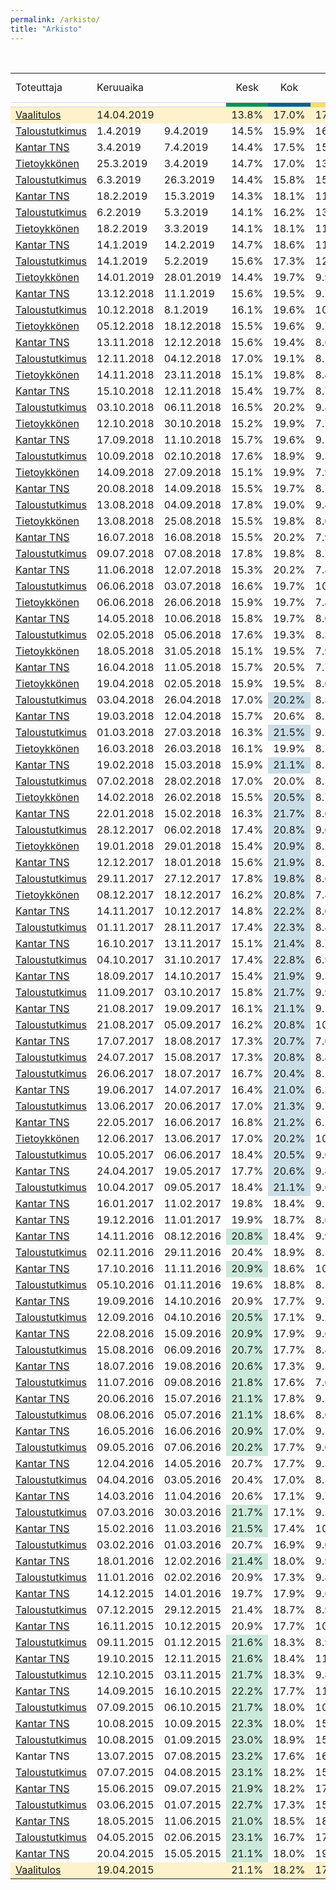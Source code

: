 ```yaml
---
permalink: /arkisto/
title: "Arkisto"
---
```

<br>

<div style="overflow-x:auto;">
<table>
<tr style="text-align:center"><td style="text-align:left">Toteuttaja</td><td style="text-align:left">Keruuaika</td><td></td><td>Kesk</td><td>Kok</td><td>PS</td><td>SDP</td><td>Vihr</td><td>Vas</td><td>SFP</td><td>KD</td><td>Sin</td><td>Muut</td><td style="text-align:left">Otanta</td><td style="text-align:left">Ilmoitettu virhemarginaali</td></tr>

<tr style="border-top:1px solid lightgrey; border-bottom:1px solid lightgrey">
					<td style="background-color:white"></td>
					<td colspan="2" style="background-color:white"></td>
					<td style="background-color:#01954B"></td>
					<td style="background-color:#006288"></td>
					<td style="background-color:#FFDE55"></td>
					<td style="background-color:#E11931"></td>
					<td style="background-color:#61BF1A"></td>
					<td style="background-color:#941E24"></td>
					<td style="background-color:#FFDD93"></td>
					<td style="background-color:#18359B"></td>
					<td style="background-color:#003680"></td>
					<td style="background-color:grey"></td>
					<td style="background-color:white"></td>
					<td style="background-color:white"></td>
				</tr>

<tr style="background-color:#fef2cb">
<td><a href="https://web.archive.org/web/20210126104221/https://tulospalvelu.vaalit.fi/EKV-2019/fi/tulos_kokomaa.html" target="_blank" rel="noopener">Vaalitulos</td><td colspan="2">14.04.2019</td>
<td>13.8%</td>
<td>17.0%</td>
<td>17.5%</td>
<td>17.7%</td>
<td>11.5%</td>
<td>8.2%</td>
<td>4.5%</td>
<td>3.9%</td>
<td>1.0%</td>
<td>4.4%</td>
<td>&#8211;</td>
<td>&#8211;</td>
<td>&#8211;</td>
</tr>

<tr>
<td><a href="https://web.archive.org/web/20210126104221/https://yle.fi/uutiset/3-10731903" target="_blank" rel="noopener">Taloustutkimus</a></td>
<td>1.4.2019</td>
<td>9.4.2019</td>
<td>14.5%</td>
<td>15.9%</td>
<td>16.3%</td>
<td style="background-color:#E1193133">19.0%</td>
<td>12.2%</td>
<td>8.7%</td>
<td>4.9%</td>
<td>4.3%</td>
<td>0.8%</td>
<td>3.1%</td>
<td>1253</td>
<td>2.3%</td>
</tr>

<tr>
<td><a href="https://web.archive.org/web/20210126104221/https://www.hs.fi/politiikka/art-2000006063719.html" target="_blank" rel="noopener">Kantar TNS</a></td>
<td>3.4.2019</td>
<td>7.4.2019</td>
<td>14.4%</td>
<td>17.5%</td>
<td>15.0%</td>
<td style="background-color:#E1193133">19.5%</td>
<td>12.0%</td>
<td>9.6%</td>
<td>4.4%</td>
<td>4.1%</td>
<td>1.1%</td>
<td>2.4%</td>
<td>2000</td>
<td>2.3%</td>
</tr>

<tr>
<td><a href="https://web.archive.org/web/20210126104221/https://www.iltalehti.fi/eduskuntavaalit-2019/a/bf9585db-d2a3-4e8c-8df3-6b582119fe44" target="_blank" rel="noopener">Tietoykkönen</a></td>
<td>25.3.2019</td>
<td>3.4.2019</td>
<td>14.7%</td>
<td>17.0%</td>
<td>13.4%</td>
<td style="background-color:#E1193133">19.6%</td>
<td>13.3%</td>
<td>9.1%</td>
<td>3.9%</td>
<td>4.1%</td>
<td>2.0%</td>
<td>2.9%</td>
<td>1202</td>
<td>2.3%</td>
</tr>

<tr>
<td><a href="https://web.archive.org/web/20210126104221/https://yle.fi/uutiset/3-10711554" target="_blank" rel="noopener">Taloustutkimus</a></td>
<td>6.3.2019</td>
<td>26.3.2019</td>
<td>14.4%</td>
<td>15.8%</td>
<td>15.1%</td>
<td style="background-color:#E1193133">20.1%</td>
<td>13.0%</td>
<td>8.9%</td>
<td>4.3%</td>
<td>3.5%</td>
<td>0.9%</td>
<td>3.1%</td>
<td>1222</td>
<td>2.3%</td>
</tr>

<tr>
<td><a href="https://web.archive.org/web/20210126104221/https://www.hs.fi/politiikka/art-2000006041160.html" target="_blank" rel="noopener">Kantar TNS</a></td>
<td>18.2.2019</td>
<td>15.3.2019</td>
<td>14.3%</td>
<td>18.1%</td>
<td>11.1%</td>
<td style="background-color:#E1193133">21.0%</td>
<td>14.0%</td>
<td>8.9%</td>
<td>4.4%</td>
<td>4.2%</td>
<td>1.2%</td>
<td>2.8%</td>
<td>2490</td>
<td>2.0%</td>
</tr>

<tr>
<td><a href="https://web.archive.org/web/20210126104221/https://yle.fi/uutiset/3-10675599" target="_blank" rel="noopener">Taloustutkimus</a></td>
<td>6.2.2019</td>
<td>5.3.2019</td>
<td>14.1%</td>
<td>16.2%</td>
<td>13.3%</td>
<td style="background-color:#E1193133">21.3%</td>
<td>13.7%</td>
<td>8.9%</td>
<td>4.7%</td>
<td>3.5%</td>
<td>1.8%</td>
<td>2.5%</td>
<td>1777</td>
<td>2.0%</td>
</tr>

<tr>
<td><a href="https://web.archive.org/web/20210126104221/https://www.iltalehti.fi/politiikka/a/0aa498ae-9177-4503-8fff-1144d50093bb" target="_blank" rel="noopener">Tietoykkönen</a></td>
<td>18.2.2019</td>
<td>3.3.2019</td>
<td>14.1%</td>
<td>18.1%</td>
<td>11.2%</td>
<td style="background-color:#E1193133">21.3%</td>
<td>13.2%</td>
<td>9.0%</td>
<td>4.1%</td>
<td>4.1%</td>
<td>2.3%</td>
<td>2.6%</td>
<td>1198</td>
<td>2.3%</td>
</tr>

<tr>
<td><a href="https://web.archive.org/web/20210126104221/https://www.hs.fi/politiikka/art-2000006008160.html" target="_blank" rel="noopener">Kantar TNS</a></td>
<td>14.1.2019</td>
<td>14.2.2019</td>
<td>14.7%</td>
<td>18.6%</td>
<td>11.4%</td>
<td style="background-color:#E1193133">20.8%</td>
<td>13.6%</td>
<td>8.7%</td>
<td>4.3%</td>
<td>4.0%</td>
<td>1.0%</td>
<td>2.9%</td>
<td>1693</td>
<td>2.0%</td>
</tr>

<tr>
<td><a href="https://web.archive.org/web/20210126104221/https://yle.fi/uutiset/3-10633111" target="_blank" rel="noopener">Taloustutkimus</a></td>
<td>14.1.2019</td>
<td>5.2.2019</td>
<td>15.6%</td>
<td>17.3%</td>
<td>12.0%</td>
<td style="background-color:#E1193133">20.1%</td>
<td>14.6%</td>
<td>8.6%</td>
<td>4.0%</td>
<td>3.6%</td>
<td>1.4%</td>
<td>2.7%</td>
<td>1794</td>
<td>2.0%</td>
</tr>

<tr>
<td><a href="https://web.archive.org/web/20210126104221/https://www.iltalehti.fi/politiikka/a/517e1d9b-b560-4b06-abdb-68e76801b627" target="_blank" rel="noopener">Tietoykkönen</td>
<td>14.01.2019</td>
<td>28.01.2019</td>
<td>14.4%</td>
<td>19.7%</td>
<td>9.9%</td>
<td style="background-color:#E1193133">21.0%</td>
<td>13.0%</td>
<td>8.9%</td>
<td>4.2%</td>
<td>4.3%</td>
<td>2.1%</td>
<td>2.5%</td>
<td>1145</td>
<td>2.4%</td>
</tr>

<tr>
<td><a href="https://web.archive.org/web/20210126104221/https://www.hs.fi/politiikka/art-2000005967576.html" target="_blank" rel="noopener">Kantar TNS</td>
<td>13.12.2018</td>
<td>11.1.2019</td>
<td>15.6%</td>
<td>19.5%</td>
<td>9.7%</td>
<td style="background-color:#E1193133">20.9%</td>
<td>12.9%</td>
<td>9.4%</td>
<td>4.3%</td>
<td>4.0%</td>
<td>1.1%</td>
<td>2.6%</td>
<td>2282</td>
<td>2.0%</td>
</tr>

<tr>
<td><a href="https://web.archive.org/web/20210126104221/https://yle.fi/uutiset/3-10588026" target="_blank" rel="noopener">Taloustutkimus</td>
<td>10.12.2018</td>
<td>8.1.2019</td>
<td>16.1%</td>
<td>19.6%</td>
<td>10.2%</td>
<td style="background-color:#E1193133">21.2%</td>
<td>13.6%</td>
<td>9.5%</td>
<td>2.5%</td>
<td>4.2%</td>
<td>1.0%</td>
<td>2.1%</td>
<td>1534</td>
<td>2.1%</td>
</tr>

<tr><td><a href="https://web.archive.org/web/20210126104221/https://www.iltalehti.fi/politiikka/a/074e55f6-9bdf-41fe-8bb9-7774f58a6697" target="_blank" rel="noopener">Tietoykkönen</td><td>05.12.2018</td><td>18.12.2018</td><td>15.5%</td><td>19.6%</td><td>9.7%</td><td style="background-color:#E1193133">20.7%</td><td>12.9%</td><td>9.1%</td><td>4.1%</td><td>3.9%</td><td>1.8%</td><td>2.7%</td><td>1150</td><td>2.3%</td></tr>

<tr><td><a href="https://web.archive.org/web/20210126104221/https://www.hs.fi/politiikka/art-2000005933593.html" target="_blank" rel="noopener">Kantar TNS</td><td>13.11.2018</td><td>12.12.2018</td><td>15.6%</td><td>19.4%</td><td>8.6%</td><td style="background-color:#E1193133">21.4%</td><td>13.4%</td><td>9.6%</td><td>4.4%</td><td>4.1%</td><td>1.2%</td><td>2.3%</td><td>2280</td><td>2.0%</td></tr>

<tr><td><a href="https://web.archive.org/web/20210126104221/https://yle.fi/uutiset/3-10540626" target="_blank" rel="noopener">Taloustutkimus</td><td>12.11.2018</td><td>04.12.2018</td><td>17.0%</td><td>19.1%</td><td>8.1%</td><td style="background-color:#E1193133">21.5%</td><td>13.9%</td><td>8.5%</td><td>4.0%</td><td>4.1%</td><td>1.5%</td><td>2.3%</td><td>1810</td><td>2.0%</td></tr>

<tr><td><a href="https://web.archive.org/web/20210126104221/https://www.iltalehti.fi/politiikka/a/54bb6f61-a1a3-4e85-9ca2-a83099784e05" target="_blank" rel="noopener">Tietoykkönen</td><td>14.11.2018</td><td>23.11.2018</td><td>15.1%</td><td>19.8%</td><td>8.4%</td><td style="background-color:#E1193133">21.4%</td><td>13.6%</td><td>9.3%</td><td>4.5%</td><td>3.7%</td><td>2.2%</td><td>2.0%</td><td>1164</td><td>2.4%</td></tr>

<tr><td><a href="https://web.archive.org/web/20210126104221/https://www.hs.fi/politiikka/art-2000005901149.html" target="_blank" rel="noopener">Kantar TNS</td><td>15.10.2018</td><td>12.11.2018</td><td>15.4%</td><td>19.7%</td><td>8.7%</td><td style="background-color:#E1193133">22.4%</td><td>12.5%</td><td>9.7%</td><td>4.4%</td><td>4.0%</td><td>1.2%</td><td>2.0%</td><td>2314</td><td>2.0%</td></tr>

<tr><td><a href="https://web.archive.org/web/20210126104221/https://yle.fi/uutiset/3-10496137" target="_blank" rel="noopener">Taloustutkimus</td><td>03.10.2018</td><td>06.11.2018</td><td>16.5%</td><td>20.2%</td><td>9.8%</td><td style="background-color:#E1193133">22.7%</td><td>11.3%</td><td>9.2%</td><td>4.3%</td><td>3.5%</td><td>1.1%</td><td>1.4%</td><td>2024</td><td>1.8%</td></tr>

<tr><td><a href="https://web.archive.org/web/20210126104221/https://www.iltalehti.fi/politiikka/e655ddb1-976c-496e-8e6f-4caa393113cf_pi.shtml" target="_blank" rel="noopener">Tietoykkönen</td><td>12.10.2018</td><td>30.10.2018</td><td>15.2%</td><td>19.9%</td><td>7.7%</td><td style="background-color:#E1193133">22.0%</td><td>12.9%</td><td>9.5%</td><td>4.2%</td><td>3.8%</td><td>2.3%</td><td>2.5%</td><td>1107</td><td>2.4%</td></tr>

<tr><td><a href="https://web.archive.org/web/20210126104221/https://www.hs.fi/politiikka/art-2000005865488.html" target="_blank" rel="noopener">Kantar TNS</td><td>17.09.2018</td><td>11.10.2018</td><td>15.7%</td><td>19.6%</td><td>9.1%</td><td style="background-color:#E1193133">22.0%</td><td>12.0%</td><td>9.8%</td><td>4.4%</td><td>3.8%</td><td>1.4%</td><td>2.2%</td><td>2386</td><td>2.0%</td></tr>

<tr><td><a href="https://web.archive.org/web/20210126104221/https://yle.fi/uutiset/3-10436852" target="_blank" rel="noopener">Taloustutkimus</td><td>10.09.2018</td><td>02.10.2018</td><td>17.6%</td><td>18.9%</td><td>9.3%</td><td style="background-color:#E1193133">22.6%</td><td>11.6%</td><td>9.8%</td><td>3.7%</td><td>4.1%</td><td>1.1%</td><td>1.3%</td><td>1394</td><td>2.1%</td></tr>

<tr><td><a href="https://web.archive.org/web/20210126104221/https://www.aamulehti.fi/uutiset/uusi-kannatuskysely-julki-vihreiden-alamaki-jatkuu-yha-touko-aallon-sijainen-maria-ohisalo-viime-kesa-oli-kaannekohta-201223416/" target="_blank" rel="noopener">Tietoykkönen</td><td>14.09.2018</td><td>27.09.2018</td><td>15.1%</td><td>19.9%</td><td>7.9%</td><td style="background-color:#E1193133">22.2%</td><td>12.3%</td><td>9.5%</td><td>4.3%</td><td>3.9%</td><td>2.5%</td><td>2.4%</td><td>1052</td><td>2.5%</td></tr>

<tr><td><a href="https://web.archive.org/web/20210126104221/https://www.hs.fi/politiikka/art-2000005832925.html" target="_blank" rel="noopener">Kantar TNS</td><td>20.08.2018</td><td>14.09.2018</td><td>15.5%</td><td>19.7%</td><td>8.7%</td><td style="background-color:#E1193133">21.4%</td><td>12.9%</td><td>9.6%</td><td>4.5%</td><td>3.9%</td><td>1.6%</td><td>2.2%</td><td>1595</td><td>2.0%</td></tr>

<tr><td><a href="https://web.archive.org/web/20210126104221/https://yle.fi/uutiset/3-10387592" target="_blank" rel="noopener">Taloustutkimus</td><td>13.08.2018</td><td>04.09.2018</td><td>17.8%</td><td>19.0%</td><td>9.4%</td><td style="background-color:#E1193133">20.3%</td><td>12.6%</td><td>9.1%</td><td>4.3%</td><td>3.5%</td><td>1.6%</td><td>2.4%</td><td>1460</td><td>2.1%</td></tr>

<tr><td><a href="https://web.archive.org/web/20210126104221/https://www.aamulehti.fi/uutiset/kannatuskysely-sdpn-antti-rinne-alkaa-jo-nayttaa-paaministerilta-ero-kokoomukseen-venyy-201168929/" target="_blank" rel="noopener">Tietoykkönen</td><td>13.08.2018</td><td>25.08.2018</td><td>15.5%</td><td>19.8%</td><td>8.0%</td><td style="background-color:#E1193133">21.9%</td><td>13.1%</td><td>9.1%</td><td>4.2%</td><td>3.7%</td><td>2.1%</td><td>2.6%</td><td>1157</td><td>2.4%</td></tr>

<tr><td><a href="https://web.archive.org/web/20210126104221/https://www.hs.fi/politiikka/art-2000005800045.html" target="_blank" rel="noopener">Kantar TNS</td><td>16.07.2018</td><td>16.08.2018</td><td>15.5%</td><td>20.2%</td><td>7.9%</td><td style="background-color:#E1193133">21.7%</td><td>13.7%</td><td>9.6%</td><td>4.3%</td><td>4.1%</td><td>1.2%</td><td>2.0%</td><td>1544</td><td>2.0%</td></tr>

<tr><td><a href="https://web.archive.org/web/20210126104221/https://yle.fi/uutiset/3-10343087" target="_blank" rel="noopener">Taloustutkimus</td><td>09.07.2018</td><td>07.08.2018</td><td>17.8%</td><td>19.8%</td><td>8.7%</td><td style="background-color:#E1193133">21.2%</td><td>13.6%</td><td>7.7%</td><td>4.3%</td><td>3.8%</td><td>0.8%</td><td>2.3%</td><td>1501</td><td>2.1%</td></tr>

<tr><td><a href="https://web.archive.org/web/20210126104221/https://www.hs.fi/politiikka/art-2000005760310.html" target="_blank" rel="noopener">Kantar TNS</td><td>11.06.2018</td><td>12.07.2018</td><td>15.3%</td><td>20.2%</td><td>7.8%</td><td style="background-color:#E1193133">22.1%</td><td>13.2%</td><td>9.6%</td><td>4.3%</td><td>4.2%</td><td>1.3%</td><td>2.0%</td><td>1660</td><td>2.0%</td></tr>

<tr><td><a href="https://web.archive.org/web/20210126104221/https://yle.fi/uutiset/3-10287615" target="_blank" rel="noopener">Taloustutkimus</td><td>06.06.2018</td><td>03.07.2018</td><td>16.6%</td><td>19.7%</td><td>10.3%</td><td style="background-color:#E1193133">20.3%</td><td>13.9%</td><td>8.6%</td><td>3.3%</td><td>3.6%</td><td>1.1%</td><td>2.6%</td><td>1540</td><td>2.1%</td></tr>

<tr><td><a href="https://web.archive.org/web/20210126104221/https://www.iltalehti.fi/politiikka/201806282201041161_pi.shtml" target="_blank" rel="noopener">Tietoykkönen</td><td>06.06.2018</td><td>26.06.2018</td><td>15.9%</td><td>19.7%</td><td>7.8%</td><td style="background-color:#E1193133">20.2%</td><td>13.9%</td><td>9.4%</td><td>4.6%</td><td>3.9%</td><td>2.6%</td><td>2.0%</td><td>1145</td><td>2.3%</td></tr>

<tr><td><a href="https://web.archive.org/web/20210126104221/https://www.hs.fi/politiikka/art-2000005718665.html" target="_blank" rel="noopener">Kantar TNS</td><td>14.05.2018</td><td>10.06.2018</td><td>15.8%</td><td>19.7%</td><td>8.0%</td><td style="background-color:#E1193133">21.6%</td><td>13.5%</td><td>9.2%</td><td>4.5%</td><td>3.9%</td><td>1.7%</td><td>2.1%</td><td>1520</td><td>2.0%</td></tr>

<tr><td><a href="https://web.archive.org/web/20210126104221/https://yle.fi/uutiset/3-10240365#start=252" target="_blank" rel="noopener">Taloustutkimus</td><td>02.05.2018</td><td>05.06.2018</td><td>17.6%</td><td>19.3%</td><td>8.3%</td><td style="background-color:#E1193133">20.0%</td><td>14.4%</td><td>8.9%</td><td>3.9%</td><td>3.4%</td><td>1.7%</td><td>2.5%</td><td>2115</td><td>1.8%</td></tr>

<tr><td><a href="https://web.archive.org/web/20210126104221/https://www.iltalehti.fi/politiikka/201806032200988376_pi.shtml" target="_blank" rel="noopener">Tietoykkönen</td><td>18.05.2018</td><td>31.05.2018</td><td>15.1%</td><td>19.5%</td><td>7.9%</td><td style="background-color:#E1193133">21.2%</td><td>13.1%</td><td>9.0%</td><td>4.8%</td><td>4.3%</td><td>2.5%</td><td>2.6%</td><td>1152</td><td>2.4%</td></tr>

<tr><td><a href="https://web.archive.org/web/20210126104221/https://www.hs.fi/politiikka/art-2000005682873.html" target="_blank" rel="noopener">Kantar TNS</td><td>16.04.2018</td><td>11.05.2018</td><td>15.7%</td><td>20.5%</td><td>7.7%</td><td style="background-color:#E1193133">21.2%</td><td>14.2%</td><td>8.7%</td><td>4.4%</td><td>3.8%</td><td>1.7%</td><td>2.1%</td><td>1580</td><td>2.0%</td></tr>

<tr><td><a href="https://web.archive.org/web/20210126104221/http://www.iltalehti.fi/politiikka/201805042200923588_pi.shtml" target="_blank" rel="noopener">Tietoykkönen</td><td>19.04.2018</td><td>02.05.2018</td><td>15.9%</td><td>19.5%</td><td>8.0%</td><td style="background-color:#E1193133">21.8%</td><td>13.2%</td><td>8.7%</td><td>4.6%</td><td>4.0%</td><td>2.1%</td><td>2.2%</td><td>1138</td><td>2.4%</td></tr>

<tr><td><a href="https://web.archive.org/web/20210126104221/https://yle.fi/uutiset/3-10187200" target="_blank" rel="noopener">Taloustutkimus</td><td>03.04.2018</td><td>26.04.2018</td><td>17.0%</td><td style="background-color:#00628833">20.2%</td><td>8.5%</td><td>20.0%</td><td>14.9%</td><td>9.1%</td><td>3.7%</td><td>3.3%</td><td>1.5%</td><td>1.8%</td><td>1505</td><td>2.1%</td></tr>

<tr><td><a href="https://web.archive.org/web/20210126104221/https://www.hs.fi/politiikka/art-2000005645553.html" target="_blank" rel="noopener">Kantar TNS</td><td>19.03.2018</td><td>12.04.2018</td><td>15.7%</td><td>20.6%</td><td>8.1%</td><td style="background-color:#E1193133">21.4%</td><td>14.0%</td><td>8.9%</td><td>4.2%</td><td>3.5%</td><td>1.6%</td><td>2.0%</td><td>1530</td><td>2.0%</td></tr>

<tr><td><a href="https://web.archive.org/web/20210126104221/https://yle.fi/uutiset/3-10136813" target="_blank" rel="noopener">Taloustutkimus</td><td>01.03.2018</td><td>27.03.2018</td><td>16.3%</td><td style="background-color:#00628833">21.5%</td><td>9.2%</td><td>20.2%</td><td>14.2%</td><td>9.0%</td><td>3.5%</td><td>3.3%</td><td>1.5%</td><td>1.3%</td><td>1603</td><td>2.1%</td></tr>

<tr><td><a href="https://web.archive.org/web/20210126104221/http://www.iltalehti.fi/politiikka/201803282200843367_pi.shtml" target="_blank" rel="noopener">Tietoykkönen</td><td>16.03.2018</td><td>26.03.2018</td><td>16.1%</td><td>19.9%</td><td>8.2%</td><td style="background-color:#E1193133">21.0%</td><td>13.3%</td><td>8.7%</td><td>4.4%</td><td>3.9%</td><td>2.0%</td><td>2.5%</td><td>1148</td><td>2.5%</td></tr>

<tr><td><a href="https://web.archive.org/web/20210126104221/https://www.hs.fi/politiikka/art-2000005608179.html" target="_blank" rel="noopener">Kantar TNS</td><td>19.02.2018</td><td>15.03.2018</td><td>15.9%</td><td style="background-color:#00628833">21.1%</td><td>8.5%</td><td>20.8%</td><td>14.5%</td><td>8.5%</td><td>4.1%</td><td>3.2%</td><td>1.4%</td><td>2.0%</td><td>1400</td><td>2.0%</td></tr>

<tr><td><a href="https://web.archive.org/web/20210126104221/https://yle.fi/uutiset/3-10096785" target="_blank" rel="noopener">Taloustutkimus</td><td>07.02.2018</td><td>28.02.2018</td><td>17.0%</td><td>20.0%</td><td>8.5%</td><td style="background-color:#E1193133">21.0%</td><td>14.5%</td><td>8.9%</td><td>2.9%</td><td>3.3%</td><td>1.6%</td><td>2.3%</td><td>1655</td><td>2.1%</td></tr>

<tr><td><a href="https://web.archive.org/web/20210126104221/http://www.iltalehti.fi/politiikka/201802272200776024_pi.shtml" target="_blank" rel="noopener">Tietoykkönen</td><td>14.02.2018</td><td>26.02.2018</td><td>15.5%</td><td style="background-color:#00628833">20.5%</td><td>8.7%</td><td>19.6%</td><td>13.6%</td><td>8.8%</td><td>4.8%</td><td>3.9%</td><td>2.3%</td><td>2.3%</td><td>1142</td><td>2.3%</td></tr>

<tr><td><a href="https://web.archive.org/web/20210126104221/https://www.hs.fi/politiikka/art-2000005577104.html" target="_blank" rel="noopener">Kantar TNS</td><td>22.01.2018</td><td>15.02.2018</td><td>16.3%</td><td style="background-color:#00628833">21.7%</td><td>8.6%</td><td>19.0%</td><td>14.4%</td><td>9.1%</td><td>4.2%</td><td>3.4%</td><td>1.3%</td><td>2.0%</td><td>1400</td><td>?</td></tr>

<tr><td><a href="https://web.archive.org/web/20210126104221/https://yle.fi/uutiset/3-10063466" target="_blank" rel="noopener">Taloustutkimus</td><td>28.12.2017</td><td>06.02.2018</td><td>17.4%</td><td style="background-color:#00628833">20.8%</td><td>9.6%</td><td>18.7%</td><td>14.0%</td><td>8.1%</td><td>4.6%</td><td>3.2%</td><td>1.6%</td><td>2.0%</td><td>2748</td><td>1.6%</td></tr>

<tr><td><a href="https://web.archive.org/web/20210126104221/http://www.iltalehti.fi/politiikka/201801292200705409_pi.shtml" target="_blank" rel="noopener">Tietoykkönen</td><td>19.01.2018</td><td>29.01.2018</td><td>15.4%</td><td style="background-color:#00628833">20.9%</td><td>8.2%</td><td>19.2%</td><td>14.5%</td><td>8.6%</td><td>4.6%</td><td>3.9%</td><td>2.7%</td><td>2.0%</td><td>1208</td><td>2.3%</td></tr>

<tr><td><a href="https://web.archive.org/web/20210126104221/https://www.hs.fi/politiikka/art-2000005546924.html" target="_blank" rel="noopener">Kantar TNS</td><td>12.12.2017</td><td>18.01.2018</td><td>15.6%</td><td style="background-color:#00628833">21.9%</td><td>8.1%</td><td>19.0%</td><td>15.5%</td><td>8.8%</td><td>4.4%</td><td>3.4%</td><td>1.5%</td><td>1.8%</td><td>1400</td><td>?</td></tr>

<tr><td><a href="https://web.archive.org/web/20210126104221/https://yle.fi/uutiset/3-9996681" target="_blank" rel="noopener">Taloustutkimus</td><td>29.11.2017</td><td>27.12.2017</td><td>17.8%</td><td style="background-color:#00628833">19.8%</td><td>8.6%</td><td>17.8%</td><td>14.0%</td><td>8.8%</td><td>4.6%</td><td>4.0%</td><td>2.3%</td><td>2.3%</td><td>1595</td><td>2.0%</td></tr>

<tr><td><a href="https://web.archive.org/web/20210126104221/http://www.iltalehti.fi/politiikka/201712222200623847_pi.shtml" target="_blank" rel="noopener">Tietoykkönen</td><td>08.12.2017</td><td>18.12.2017</td><td>16.2%</td><td style="background-color:#00628833">20.8%</td><td>7.8%</td><td>20.1%</td><td>13.7%</td><td>9.0%</td><td>4.8%</td><td>4.1%</td><td>1.8%</td><td>1.7%</td><td>1146</td><td>2.4%</td></tr>

<tr><td><a href="https://web.archive.org/web/20210126104221/https://www.hs.fi/politiikka/art-2000005488961.html" target="_blank" rel="noopener">Kantar TNS</td><td>14.11.2017</td><td>10.12.2017</td><td>14.8%</td><td style="background-color:#00628833">22.2%</td><td>8.0%</td><td>19.0%</td><td>15.4%</td><td>9.3%</td><td>4.4%</td><td>3.3%</td><td>1.6%</td><td>2.0%</td><td>1555</td><td>2.0%</td></tr>

<tr><td><a href="https://web.archive.org/web/20210126104221/https://yle.fi/uutiset/3-9955728" target="_blank" rel="noopener">Taloustutkimus</td><td>01.11.2017</td><td>28.11.2017</td><td>17.4%</td><td style="background-color:#00628833">22.3%</td><td>8.4%</td><td>19.7%</td><td>14.2%</td><td>8.0%</td><td>3.5%</td><td>3.6%</td><td>1.1%</td><td>1.8%</td><td>1774</td><td>1.9%</td></tr>

<tr><td><a href="https://web.archive.org/web/20210126104221/https://www.hs.fi/politiikka/art-2000005455466.html" target="_blank" rel="noopener">Kantar TNS</td><td>16.10.2017</td><td>13.11.2017</td><td>15.1%</td><td style="background-color:#00628833">21.4%</td><td>8.7%</td><td>19.0%</td><td>15.7%</td><td>8.8%</td><td>4.4%</td><td>3.3%</td><td>1.6%</td><td>2.0%</td><td>1400</td><td>2.0%</td></tr>

<tr><td><a href="https://web.archive.org/web/20210126104221/https://yle.fi/uutiset/3-9911028" target="_blank" rel="noopener">Taloustutkimus</td><td>04.10.2017</td><td>31.10.2017</td><td>17.4%</td><td style="background-color:#00628833">22.8%</td><td>6.9%</td><td>18.4%</td><td>14.0%</td><td>9.0%</td><td>4.9%</td><td>3.4%</td><td>1.3%</td><td>1.9%</td><td>1473</td><td>2.1%%</td></tr>

<tr><td><a href="https://web.archive.org/web/20210126104221/https://www.hs.fi/politiikka/art-2000005417380.html" target="_blank" rel="noopener">Kantar TNS</td><td>18.09.2017</td><td>14.10.2017</td><td>15.4%</td><td style="background-color:#00628833">21.9%</td><td>9.3%</td><td>18.1%</td><td>16.1%</td><td>8.2%</td><td>4.4%</td><td>3.3%</td><td>1.3%</td><td>2.0%</td><td>1400</td><td>2%%</td></tr>

<tr><td><a href="https://web.archive.org/web/20210126104221/https://yle.fi/uutiset/3-9865602" target="_blank" rel="noopener">Taloustutkimus</td><td>11.09.2017</td><td>03.10.2017</td><td>15.8%</td><td style="background-color:#00628833">21.7%</td><td>9.9%</td><td>17.3%</td><td>16.6%</td><td>8.3%</td><td>3.5%</td><td>3.9%</td><td>1.5%</td><td>1.5%</td><td>1204</td><td>2.3%</td></tr>

<tr><td><a href="https://web.archive.org/web/20210126104221/http://www.hs.fi/politiikka/art-2000005379688.html" target="_blank" rel="noopener">Kantar TNS</td><td>21.08.2017</td><td>19.09.2017</td><td>16.1%</td><td style="background-color:#00628833">21.1%</td><td>9.2%</td><td>17.8%</td><td>16.7%</td><td>7.9%</td><td>4.5%</td><td>3.2%</td><td>1.3%</td><td>2.2%</td><td>1733</td><td>2.0%</td></tr>

<tr><td><a href="https://web.archive.org/web/20210126104221/https://yle.fi/uutiset/3-9818447" target="_blank" rel="noopener">Taloustutkimus</td><td>21.08.2017</td><td>05.09.2017</td><td>16.2%</td><td style="background-color:#00628833">20.8%</td><td>10.3%</td><td>15.6%</td><td>17.8%</td><td>8.2%</td><td>4.5%</td><td>3.3%</td><td>1.4%</td><td>1.9%</td><td>1163</td><td>2.3%</td></tr>

<tr><td><a href="https://web.archive.org/web/20210126104221/http://www.hs.fi/politiikka/art-2000005342732.html" target="_blank" rel="noopener">Kantar TNS</td><td>17.07.2017</td><td>18.08.2017</td><td>17.3%</td><td style="background-color:#00628833">20.7%</td><td>7.0%</td><td>17.3%</td><td>17.5%</td><td>8.4%</td><td>4.5%</td><td>3.5%</td><td>1.7%</td><td>2.1%</td><td>1400</td><td>2.0%</td></tr>

<tr><td><a href="https://web.archive.org/web/20210126104221/https://yle.fi/uutiset/3-9779594" target="_blank" rel="noopener">Taloustutkimus</td><td>24.07.2017</td><td>15.08.2017</td><td>17.3%</td><td style="background-color:#00628833">20.8%</td><td>8.8%</td><td>15.9%</td><td>17.6%</td><td>7.7%</td><td>4.8%</td><td>3.7%</td><td>1.6%</td><td>1.8%</td><td>1162</td><td>2.3%</td></tr>

<tr><td><a href="https://web.archive.org/web/20210126104221/https://yle.fi/uutiset/3-9729958" target="_blank" rel="noopener">Taloustutkimus</td><td>26.06.2017</td><td>18.07.2017</td><td>16.7%</td><td style="background-color:#00628833">20.4%</td><td>8.1%</td><td>18.5%</td><td>16.0%</td><td>9.2%</td><td>4.7%</td><td>3.9%</td><td>0.7%</td><td>1.8%</td><td>1248</td><td>2.3%</td></tr>

<tr><td><a href="https://web.archive.org/web/20210126104221/http://www.hs.fi/politiikka/art-2000005295694.html" target="_blank" rel="noopener">Kantar TNS</td><td>19.06.2017</td><td>14.07.2017</td><td>16.4%</td><td style="background-color:#00628833">21.0%</td><td>6.3%</td><td>19.6%</td><td>15.5%</td><td>8.9%</td><td>4.4%</td><td>3.3%</td><td>2.5%</td><td>2.1%</td><td>1400</td><td>2.0%</td></tr>

<tr><td><a href="https://web.archive.org/web/20210126104221/https://yle.fi/uutiset/3-9684222" target="_blank" rel="noopener">Taloustutkimus</td><td>13.06.2017</td><td>20.06.2017</td><td>17.0%</td><td style="background-color:#00628833">21.3%</td><td>9.7%</td><td>17.1%</td><td>15.1%</td><td>8.0%</td><td>4.0%</td><td>3.7%</td><td>2.3%</td><td>1.8%</td><td>1213</td><td>2.8%</td></tr>

<tr><td><a href="https://web.archive.org/web/20210126104221/http://www.hs.fi/politiikka/art-2000005264630.html" target="_blank" rel="noopener">Kantar TNS</td><td>22.05.2017</td><td>16.06.2017</td><td>16.8%</td><td style="background-color:#00628833">21.2%</td><td>6.1%</td><td>19.0%</td><td>14.9%</td><td>8.6%</td><td>4.3%</td><td>3.3%</td><td>3.9%</td><td>1.9%</td><td>1607</td><td>2.0%</td></tr>

<tr><td><a href="https://web.archive.org/web/20210126104221/http://www.iltalehti.fi/kotimaa/201706162200213822_u0.shtml" target="_blank" rel="noopener">Tietoykkönen</td><td>12.06.2017</td><td>13.06.2017</td><td>17.0%</td><td style="background-color:#00628833">20.2%</td><td>10.4%</td><td>17.8%</td><td>14.1%</td><td>9.1%</td><td>5.5%</td><td>4.2%</td><td>0.0%</td><td>1.7%</td><td>850</td><td>3.1%</td></tr>

<tr><td><a href="https://web.archive.org/web/20210126104221/https://yle.fi/uutiset/3-9654431" target="_blank" rel="noopener">Taloustutkimus</td><td>10.05.2017</td><td>06.06.2017</td><td>18.4%</td><td style="background-color:#00628833">20.5%</td><td>9.0%</td><td>17.7%</td><td>15.1%</td><td>8.8%</td><td>4.8%</td><td>3.7%</td><td>0.0%</td><td>2.0%</td><td>1774</td><td>1.9%</td></tr>

<tr><td><a href="https://web.archive.org/web/20210126104221/http://www.hs.fi/kotimaa/art-2000005229709.html" target="_blank" rel="noopener">Kantar TNS</td><td>24.04.2017</td><td>19.05.2017</td><td>17.7%</td><td style="background-color:#00628833">20.6%</td><td>9.4%</td><td>18.7%</td><td>14.3%</td><td>8.6%</td><td>4.6%</td><td>3.7%</td><td>0.0%</td><td>2.4%</td><td>1593</td><td>2.0%</td></tr>

<tr><td><a href="https://web.archive.org/web/20210126104221/http://yle.fi/uutiset/3-9604997" target="_blank" rel="noopener">Taloustutkimus</td><td>10.04.2017</td><td>09.05.2017</td><td>18.4%</td><td style="background-color:#00628833">21.1%</td><td>9.6%</td><td>18.6%</td><td>14.6%</td><td>7.7%</td><td>4.5%</td><td>3.6%</td><td>0.0%</td><td>1.9%</td><td>1957</td><td>1.8%</td></tr>

<tr><td><a href="https://web.archive.org/web/20210126104221/http://www.hs.fi/kotimaa/art-2000005093983.html" target="_blank" rel="noopener">Kantar TNS</td><td>16.01.2017</td><td>11.02.2017</td><td>19.8%</td><td>18.4%</td><td>9.1%</td><td style="background-color:#E1193133">21.6%</td><td>11.1%</td><td>9.1%</td><td>4.8%</td><td>3.5%</td><td>0.0%</td><td>2.6%</td><td>1400</td><td>2.0%</td></tr>

<tr><td><a href="https://web.archive.org/web/20210126104221/http://www.hs.fi/politiikka/art-2000005054805.html" target="_blank" rel="noopener">Kantar TNS</td><td>19.12.2016</td><td>11.01.2017</td><td>19.9%</td><td>18.7%</td><td>8.6%</td><td style="background-color:#E1193133">21.7%</td><td>12.1%</td><td>8.5%</td><td>4.4%</td><td>3.6%</td><td>0.0%</td><td>2.5%</td><td>1400</td><td>2.0%</td></tr>

<tr><td><a href="https://web.archive.org/web/20210126104221/http://www.hs.fi/politiikka/art-2000005008717.html" target="_blank" rel="noopener">Kantar TNS</td><td>14.11.2016</td><td>08.12.2016</td><td style="background-color:#01954B33">20.8%</td><td>18.4%</td><td>9.9%</td><td style="background-color:#E1193133">20.8%</td><td>11.2%</td><td>8.2%</td><td>4.6%</td><td>3.5%</td><td>0.0%</td><td>2.6%</td><td>1420</td><td>2.0%</td></tr>

<tr><td><a href="https://web.archive.org/web/20210126104221/http://yle.fi/uutiset/3-9328474" target="_blank" rel="noopener">Taloustutkimus</td><td>02.11.2016</td><td>29.11.2016</td><td>20.4%</td><td>18.9%</td><td>8.5%</td><td style="background-color:#E1193133">21.1%</td><td>12.6%</td><td>8.6%</td><td>4.0%</td><td>3.6%</td><td>0.0%</td><td>2.3%</td><td>1677</td><td>2.0%</td></tr>

<tr><td><a href="https://web.archive.org/web/20210126104221/http://www.hs.fi/kotimaa/a1479363044435" target="_blank" rel="noopener">Kantar TNS</td><td>17.10.2016</td><td>11.11.2016</td><td style="background-color:#01954B33">20.9%</td><td>18.6%</td><td>10.1%</td><td>20.4%</td><td>11.6%</td><td>7.9%</td><td>4.6%</td><td>3.5%</td><td>0.0%</td><td>2.4%</td><td>1404</td><td>2.0%</td></tr>

<tr><td><a href="https://web.archive.org/web/20210126104221/http://yle.fi/uutiset/3-9268198" target="_blank" rel="noopener">Taloustutkimus</td><td>05.10.2016</td><td>01.11.2016</td><td>19.6%</td><td>18.8%</td><td>8.5%</td><td style="background-color:#E1193133">21.2%</td><td>13.6%</td><td>8.7%</td><td>4.0%</td><td>3.4%</td><td>0.0%</td><td>2.2%</td><td>1430</td><td>2.1%</td></tr>

<tr><td><a href="https://web.archive.org/web/20210126104221/http://www.hs.fi/kotimaa/a1477191189316" target="_blank" rel="noopener">Kantar TNS</td><td>19.09.2016</td><td>14.10.2016</td><td>20.9%</td><td>17.7%</td><td>9.7%</td><td style="background-color:#E1193133">21.3%</td><td>11.8%</td><td>7.9%</td><td>4.7%</td><td>3.5%</td><td>0.0%</td><td>2.4%</td><td>1344</td><td>2.0%</td></tr>

<tr><td><a href="https://web.archive.org/web/20210126104221/http://yle.fi/uutiset/3-9213062" target="_blank" rel="noopener">Taloustutkimus</td><td>12.09.2016</td><td>04.10.2016</td><td style="background-color:#01954B33">20.5%</td><td>17.1%</td><td>9.2%</td><td style="background-color:#E1193133">20.5%</td><td>14.0%</td><td>8.8%</td><td>4.3%</td><td>3.8%</td><td>0.0%</td><td>1.8%</td><td>1132</td><td>1.8%</td></tr>

<tr><td><a href="https://web.archive.org/web/20210126104221/http://www.hs.fi/kotimaa/a1474609563653" target="_blank" rel="noopener">Kantar TNS</td><td>22.08.2016</td><td>15.09.2016</td><td style="background-color:#01954B33">20.9%</td><td>17.9%</td><td>9.6%</td><td>20.2%</td><td>12.6%</td><td>8.6%</td><td>4.6%</td><td>3.3%</td><td>0.0%</td><td>2.3%</td><td>1400</td><td>2.0%</td></tr>

<tr><td><a href="https://web.archive.org/web/20210126104221/http://yle.fi/uutiset/3-9149658" target="_blank" rel="noopener">Taloustutkimus</td><td>15.08.2016</td><td>06.09.2016</td><td style="background-color:#01954B33">20.7%</td><td>17.7%</td><td>8.4%</td><td>20.0%</td><td>13.6%</td><td>9.3%</td><td>4.7%</td><td>3.6%</td><td>0.0%</td><td>2.0%</td><td>1451</td><td>1.6%</td></tr>

<tr><td><a href="https://web.archive.org/web/20210126104221/http://www.hs.fi/kotimaa/a1472266991520" target="_blank" rel="noopener">Kantar TNS</td><td>18.07.2016</td><td>19.08.2016</td><td style="background-color:#01954B33">20.6%</td><td>17.3%</td><td>9.5%</td><td>19.1%</td><td>12.9%</td><td>9.6%</td><td>4.8%</td><td>3.7%</td><td>0.0%</td><td>2.5%</td><td>1400</td><td>?</td></tr>

<tr><td><a href="https://web.archive.org/web/20210126104221/http://yle.fi/uutiset/3-9084353" target="_blank" rel="noopener">Taloustutkimus</td><td>11.07.2016</td><td>09.08.2016</td><td style="background-color:#01954B33">21.8%</td><td>17.6%</td><td>7.6%</td><td>18.9%</td><td>13.7%</td><td>9.8%</td><td>4.3%</td><td>4.3%</td><td>0.0%</td><td>2.0%</td><td>1419</td><td>1.6%</td></tr>

<tr><td><a href="https://web.archive.org/web/20210126104221/http://www.hs.fi/kotimaa/a1469167144673" target="_blank" rel="noopener">Kantar TNS</td><td>20.06.2016</td><td>15.07.2016</td><td style="background-color:#01954B33">21.1%</td><td>17.8%</td><td>9.5%</td><td>18.7%</td><td>13.3%</td><td>9.0%</td><td>4.9%</td><td>3.4%</td><td>0.0%</td><td>2.3%</td><td>1400</td><td>2.0%</td></tr>

<tr><td><a href="https://web.archive.org/web/20210126104221/https://yle.fi/uutiset/3-9006503" target="_blank" rel="noopener">Taloustutkimus</td><td>08.06.2016</td><td>05.07.2016</td><td style="background-color:#01954B33">21.1%</td><td>18.6%</td><td>8.6%</td><td>18.2%</td><td>14.1%</td><td>9.2%</td><td>4.3%</td><td>3.6%</td><td>0.0%</td><td>2.3%</td><td>1469</td><td>1.6%</td></tr>

<tr><td><a href="https://web.archive.org/web/20210126104221/http://www.hs.fi/kotimaa/a1466578309843" target="_blank" rel="noopener">Kantar TNS</td><td>16.05.2016</td><td>16.06.2016</td><td style="background-color:#01954B33">20.9%</td><td>17.0%</td><td>9.1%</td><td>20.6%</td><td>13.6%</td><td>8.2%</td><td>4.7%</td><td>3.7%</td><td>0.0%</td><td>2.2%</td><td>1400</td><td>2.0%</td></tr>

<tr><td><a href="https://web.archive.org/web/20210126104221/https://yle.fi/uutiset/3-8938031" target="_blank" rel="noopener">Taloustutkimus</td><td>09.05.2016</td><td>07.06.2016</td><td style="background-color:#01954B33">20.2%</td><td>17.7%</td><td>9.0%</td><td>20.1%</td><td>14.8%</td><td>8.3%</td><td>4.2%</td><td>3.5%</td><td>0.0%</td><td>2.2%</td><td>2311</td><td>1.3%</td></tr>

<tr><td><a href="https://web.archive.org/web/20210126104221/http://www.hs.fi/kotimaa/a1463718237473" target="_blank" rel="noopener">Kantar TNS</td><td>12.04.2016</td><td>14.05.2016</td><td>20.7%</td><td>17.7%</td><td>9.3%</td><td style="background-color:#E1193133">22.0%</td><td>11.4%</td><td>9.0%</td><td>4.3%</td><td>3.4%</td><td>0.0%</td><td>2.2%</td><td>1622</td><td>2.0%</td></tr>

<tr><td><a href="https://web.archive.org/web/20210126104221/http://yle.fi/uutiset/3-8858274" target="_blank" rel="noopener">Taloustutkimus</td><td>04.04.2016</td><td>03.05.2016</td><td>20.4%</td><td>17.0%</td><td>8.5%</td><td style="background-color:#E1193133">21.5%</td><td>13.5%</td><td>8.5%</td><td>4.5%</td><td>3.6%</td><td>0.0%</td><td>2.5%</td><td>2682</td><td>1.3%</td></tr>

<tr><td><a href="https://web.archive.org/web/20210126104221/http://www.hs.fi/kotimaa/a1460611184042" target="_blank" rel="noopener">Kantar TNS</td><td>14.03.2016</td><td>11.04.2016</td><td>20.6%</td><td>17.1%</td><td>9.7%</td><td style="background-color:#E1193133">21.7%</td><td>11.7%</td><td>8.7%</td><td>4.4%</td><td>3.7%</td><td>0.0%</td><td>2.4%</td><td>1505</td><td>2.0%</td></tr>

<tr><td><a href="https://web.archive.org/web/20210126104221/http://yle.fi/uutiset/3-8778209" target="_blank" rel="noopener">Taloustutkimus</td><td>07.03.2016</td><td>30.03.2016</td><td style="background-color:#01954B33">21.7%</td><td>17.1%</td><td>9.5%</td><td>20.3%</td><td>12.5%</td><td>8.3%</td><td>4.7%</td><td>3.6%</td><td>0.0%</td><td>2.3%</td><td>1690</td><td>1.5%</td></tr>

<tr><td><a href="https://web.archive.org/web/20210126104221/http://www.hs.fi/kotimaa/a1458361251064" target="_blank" rel="noopener">Kantar TNS</td><td>15.02.2016</td><td>11.03.2016</td><td style="background-color:#01954B33">21.5%</td><td>17.4%</td><td>10.2%</td><td>21.4%</td><td>10.9%</td><td>8.3%</td><td>4.5%</td><td>3.5%</td><td>0.0%</td><td>2.3%</td><td>1507</td><td>2.0%</td></tr>

<tr><td><a href="https://web.archive.org/web/20210126104221/http://yle.fi/uutiset/3-8713712" target="_blank" rel="noopener">Taloustutkimus</td><td>03.02.2016</td><td>01.03.2016</td><td>20.7%</td><td>16.9%</td><td>9.0%</td><td style="background-color:#E1193133">22.9%</td><td>10.7%</td><td>8.9%</td><td>4.5%</td><td>3.9%</td><td>0.0%</td><td>2.5%</td><td>1689</td><td>1.5%</td></tr>

<tr><td><a href="https://web.archive.org/web/20210126104221/http://www.hs.fi/kotimaa/a1455778129641" target="_blank" rel="noopener">Kantar TNS</td><td>18.01.2016</td><td>12.02.2016</td><td style="background-color:#01954B33">21.4%</td><td>18.0%</td><td>9.9%</td><td>21.2%</td><td>10.8%</td><td>8.5%</td><td>4.3%</td><td>3.7%</td><td>0.0%</td><td>2.2%</td><td>1583</td><td>2.0%</td></tr>

<tr><td><a href="https://web.archive.org/web/20210126104221/http://yle.fi/uutiset/3-8647361" target="_blank" rel="noopener">Taloustutkimus</td><td>11.01.2016</td><td>02.02.2016</td><td>20.9%</td><td>17.3%</td><td>9.8%</td><td style="background-color:#E1193133">21.5%</td><td>12.3%</td><td>8.6%</td><td>4.1%</td><td>3.4%</td><td>0.0%</td><td>2.1%</td><td>1792</td><td>1.5%</td></tr>

<tr><td><a href="https://web.archive.org/web/20210126104221/http://www.hs.fi/kotimaa/a1453353392750" target="_blank" rel="noopener">Kantar TNS</td><td>14.12.2015</td><td>14.01.2016</td><td>19.7%</td><td>17.9%</td><td>9.6%</td><td style="background-color:#E1193133">22.8%</td><td>11.1%</td><td>7.9%</td><td>4.5%</td><td>4.2%</td><td>0.0%</td><td>2.3%</td><td>1532</td><td>2.0%</td></tr>

<tr><td><a href="https://web.archive.org/web/20210126104221/http://yle.fi/uutiset/3-8560361" target="_blank" rel="noopener">Taloustutkimus</td><td>07.12.2015</td><td>29.12.2015</td><td>21.4%</td><td>18.7%</td><td>8.9%</td><td style="background-color:#E1193133">22.7%</td><td>11.7%</td><td>7.3%</td><td>3.9%</td><td>3.4%</td><td>0.0%</td><td>2.0%</td><td>1300</td><td>1.8%</td></tr>

<tr><td><a href="https://web.archive.org/web/20210126104221/http://www.hs.fi/kotimaa/a1450332300708" target="_blank" rel="noopener">Kantar TNS</td><td>16.11.2015</td><td>10.12.2015</td><td>20.9%</td><td>17.7%</td><td>10.8%</td><td style="background-color:#E1193133">21.1%</td><td>11.3%</td><td>8.4%</td><td>4.3%</td><td>3.5%</td><td>0.0%</td><td>2.0%</td><td>1400</td><td>2.0%</td></tr>

<tr><td><a href="https://web.archive.org/web/20210126104221/http://yle.fi/uutiset/3-8499909" target="_blank" rel="noopener">Taloustutkimus</td><td>09.11.2015</td><td>01.12.2015</td><td style="background-color:#01954B33">21.6%</td><td>18.3%</td><td>8.9%</td><td>21.0%</td><td>12.6%</td><td>8.1%</td><td>4.6%</td><td>3.5%</td><td>0.0%</td><td>1.4%</td><td>1623</td><td>1.6%</td></tr>

<tr><td><a href="https://web.archive.org/web/20210126104221/http://www.hs.fi/kotimaa/a1447840479780" target="_blank" rel="noopener">Kantar TNS</td><td>19.10.2015</td><td>12.11.2015</td><td style="background-color:#01954B33">21.6%</td><td>18.4%</td><td>11.0%</td><td>19.6%</td><td>11.6%</td><td>8.0%</td><td>4.3%</td><td>3.5%</td><td>0.0%</td><td>2.0%</td><td>1400</td><td>2.0%</td></tr>

<tr><td><a href="https://web.archive.org/web/20210126104221/http://yle.fi/uutiset/3-8430304" target="_blank" rel="noopener">Taloustutkimus</td><td>12.10.2015</td><td>03.11.2015</td><td style="background-color:#01954B33">21.7%</td><td>18.3%</td><td>9.8%</td><td>20.7%</td><td>12.2%</td><td>7.4%</td><td>4.4%</td><td>3.4%</td><td>0.0%</td><td>2.1%</td><td>1906</td><td>1.5%</td></tr>

<tr><td><a href="https://web.archive.org/web/20210126104221/http://www.hs.fi/kotimaa/a1445486772922" target="_blank" rel="noopener">Kantar TNS</td><td>14.09.2015</td><td>16.10.2015</td><td style="background-color:#01954B33">22.2%</td><td>17.7%</td><td>11.4%</td><td>18.3%</td><td>11.5%</td><td>8.6%</td><td>4.4%</td><td>3.9%</td><td>0.0%</td><td>2.0%</td><td>1400</td><td>2.0%</td></tr>

<tr><td><a href="https://web.archive.org/web/20210126104221/http://yle.fi/uutiset/3-8363893" target="_blank" rel="noopener">Taloustutkimus</td><td>07.09.2015</td><td>06.10.2015</td><td style="background-color:#01954B33">21.7%</td><td>18.0%</td><td>10.7%</td><td>18.3%</td><td>12.7%</td><td>8.3%</td><td>4.8%</td><td>4.0%</td><td>0.0%</td><td>1.5%</td><td>1837</td><td>1.5%</td></tr>

<tr><td><a href="https://web.archive.org/web/20210126104221/http://www.hs.fi/kotimaa/a1442378967592" target="_blank" rel="noopener">Kantar TNS</td><td>10.08.2015</td><td>10.09.2015</td><td style="background-color:#01954B33">22.3%</td><td>18.0%</td><td>15.6%</td><td>15.0%</td><td>11.1%</td><td>7.8%</td><td>4.8%</td><td>3.5%</td><td>0.0%</td><td>1.9%</td><td>1649</td><td>2.0%</td></tr>

<tr><td><a href="https://web.archive.org/web/20210126104221/http://yle.fi/uutiset/3-8276537" target="_blank" rel="noopener">Taloustutkimus</td><td>10.08.2015</td><td>01.09.2015</td><td style="background-color:#01954B33">23.0%</td><td>18.9%</td><td>15.0%</td><td>14.4%</td><td>12.4%</td><td>7.6%</td><td>4.2%</td><td>2.9%</td><td>0.0%</td><td>1.6%</td><td>1561</td><td>1.7%</td></tr>

<tr><td>Kantar TNS</td><td>13.07.2015</td><td>07.08.2015</td><td style="background-color:#01954B33">23.2%</td><td>17.6%</td><td>16.7%</td><td>14.2%</td><td>11.4%</td><td>7.2%</td><td>4.7%</td><td>3.1%</td><td>0.0%</td><td>1.9%</td><td>1400</td><td>2.0%</td></tr>

<tr><td><a href="https://web.archive.org/web/20210126104221/http://yle.fi/uutiset/3-8207328" target="_blank" rel="noopener">Taloustutkimus</td><td>07.07.2015</td><td>04.08.2015</td><td style="background-color:#01954B33">23.1%</td><td>18.2%</td><td>15.6%</td><td>14.5%</td><td>12.7%</td><td>7.8%</td><td>3.9%</td><td>2.7%</td><td>0.0%</td><td>1.5%</td><td>1671</td><td>1.6%</td></tr>

<tr><td><a href="https://web.archive.org/web/20210126104221/https://www.hs.fi/kotimaa/art-2000002838887.html" target="_blank" rel="noopener">Kantar TNS</td><td>15.06.2015</td><td>09.07.2015</td><td style="background-color:#01954B33">21.9%</td><td>18.2%</td><td>17.6%</td><td>14.7%</td><td>9.8%</td><td>7.9%</td><td>4.5%</td><td>3.3%</td><td>0.0%</td><td>2.1%</td><td>1767</td><td>2.0%</td></tr>

<tr><td><a href="https://web.archive.org/web/20210126104221/http://yle.fi/uutiset/3-8121267" target="_blank" rel="noopener">Taloustutkimus</td><td>03.06.2015</td><td>01.07.2015</td><td style="background-color:#01954B33">22.7%</td><td>17.3%</td><td>15.6%</td><td>14.6%</td><td>11.5%</td><td>8.4%</td><td>4.5%</td><td>3.4%</td><td>0.0%</td><td>2.0%</td><td>2119</td><td>1.6%</td></tr>

<tr><td><a href="https://web.archive.org/web/20210126104221/http://www.hs.fi/kotimaa/a1434854734410" target="_blank" rel="noopener">Kantar TNS</td><td>18.05.2015</td><td>11.06.2015</td><td style="background-color:#01954B33">21.0%</td><td>18.5%</td><td>18.0%</td><td>14.8%</td><td>10.0%</td><td>7.8%</td><td>4.5%</td><td>3.2%</td><td>0.0%</td><td>2.2%</td><td>1669</td><td>2.0%</td></tr>

<tr><td><a href="https://web.archive.org/web/20210126104221/http://yle.fi/uutiset/3-8041680" target="_blank" rel="noopener">Taloustutkimus</td><td>04.05.2015</td><td>02.06.2015</td><td style="background-color:#01954B33">23.1%</td><td>16.7%</td><td>17.5%</td><td>15.0%</td><td>10.5%</td><td>7.5%</td><td>4.5%</td><td>3.1%</td><td>0.0%</td><td>2.1%</td><td>2880</td><td>1.6%</td></tr>

<tr><td><a href="https://web.archive.org/web/20210126104221/http://www.hs.fi/kotimaa/a1432008929314" target="_blank" rel="noopener">Kantar TNS</td><td>20.04.2015</td><td>15.05.2015</td><td style="background-color:#01954B33">21.1%</td><td>18.0%</td><td>19.1%</td><td>15.1%</td><td>9.3%</td><td>6.8%</td><td>4.6%</td><td>3.4%</td><td>0.0%</td><td>2.5%</td><td>1400</td><td>2.0%</td></tr>

<tr style="background-color:#fef2cb"><td><a href="https://web.archive.org/web/20210126104221/https://tulospalvelu.vaalit.fi/E-2015/fi/lasktila.html" target="_blank" rel="noopener">Vaalitulos</td><td colspan="2">19.04.2015</td><td>21.1%</td><td>18.2%</td><td>17.7%</td><td>16.5%</td><td>8.5%</td><td>7.1%</td><td>4.9%</td><td>3.5%</td><td>0.0%</td><td>2.5%</td><td>&#8211;</td><td>&#8211;</td></tr>

</table>
</div>
